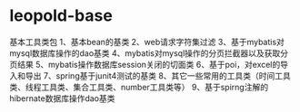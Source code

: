 # leopold-base
基本工具类包
1、基本bean的基类
2、web请求字符集过滤
3、基于mybatis对mysql数据库操作的dao基类
4、mybatis对mysql操作的分页拦截器以及获取分页结果
5、mybatis操作数据库session关闭的切面类
6、基于poi，对excel的导入和导出
7、spring基于junit4测试的基类
8、其它一些常用的工具类（时间工具类、线程工具类、集合工具类、number工具类等）
9、基于spirng注解的hibernate数据库操作dao基类
